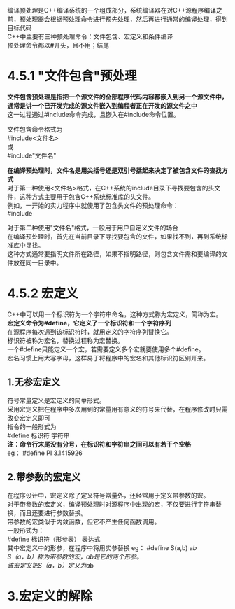 编译预处理是C++编译系统的一个组成部分，系统编译器在对C++源程序编译之前，预处理器会根据预处理命令进行预先处理，然后再进行通常的编译处理，得到目标代码  
C++中主要有三种预处理命令：文件包含、宏定义和条件编译  
预处理命令都以#开头，且不用；结尾  

# 4.5.1 "文件包含"预处理
**文件包含预处理是指把一个源文件的全部程序代码内容都嵌入到另一个源文件中，通常是讲一个已开发完成的源文件嵌入到编程者正在开发的源文件之中**  
这一过程通过#include命令完成，且嵌入在#include命令位置。  

文件包含命令格式为  
#include<文件名>  
或  
#include"文件名"

**在编译预处理时，文件名是用尖括号还是双引号括起来决定了被包含文件的查找方式**  
对于第一种使用<文件名>格式，在C++系统的include目录下寻找要包含的头文件，这种方式主要用于包含C++系统标准库的头文件。  
例如，一开始的实力程序中就使用了包含头文件<iostream>的预处理命令：  
  #include<iostream>  

对于第二种使用"文件名"格式，一般用于用户自定义文件的场合  
在编译预处理时，首先在当前目录下寻找要包含的文件，如果找不到，再到系统标准库中寻找。  
这种方式通常要指明文件所在路径，如果不指明路径，则包含文件需和要编译的文件放在同一目录中。  

# 4.5.2 宏定义
C++中可以用一个标识符为一个字符串命名，这种方式称为宏定义，简称为宏。  
**宏定义命令为#define，它定义了一个标识符和一个字符序列**  
在源程序每次遇到该标识符时，就用定义的字符序列替换它。  
标识符被称为宏名，替换过程称为宏替换。  
一个#define只能定义一个宏，若需要定义多个宏就要使用多个#define。  
宏名习惯上用大写字母，这样易于将程序中的宏名和其他标识符区别开来。  
## 1.无参宏定义
符号常量定义是宏定义的简单形式。  
采用宏定义把在程序中多次用到的常量用有意义的符号来代替，在程序修改时只需改变宏定义即可  
指令的一般形式为  
#define 标识符 字符串  
**注：命令行末尾没有分号，在标识符和字符串之间可以有若干个空格**  
eg： #define PI 3.1415926  

## 2.带参数的宏定义
在程序设计中，宏定义除了定义符号常量外，还经常用于定义带参数的宏。  
对于带参数的宏定义，编译预处理时对源程序中出现的宏，不仅要进行字符串替换，而且还要进行参数替换。  
带参数的宏类似于内敛函数，但它不产生任何函数调用。  
一般形式为：  
#define 标识符（形参表） 表达式  
其中宏定义中的形参，在程序中将用实参替换
eg： #define S(a,b) a*b  
S（a，b）称为带参数的宏，ab是它的两个形参。  
该宏定义把S（a，b）定义为a*b

# 3.宏定义的解除
